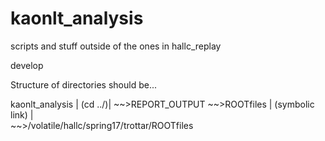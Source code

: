 # kaonlt_analysis
scripts and stuff outside of the ones in hallc_replay

develop

Structure of directories should be...

kaonlt_analysis
	|
(cd ../)|
	~~>REPORT_OUTPUT 
	~~>ROOTfiles
		|
(symbolic link)	|	
		~~>/volatile/hallc/spring17/trottar/ROOTfiles
